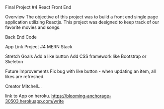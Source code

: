 Final Project #4
React Front End

Overview
The objective of this project was to build a front end single page application utilizing Reactjs. This project was designed to keep track of our favorite movies and songs.

Back End Code

App Link
Project #4 MERN Stack

Stretch Goals
Add a like button Add CSS framework like Bootstrap or Skeleton

Future Improvements
Fix bug with like button - when updating an item, all likes are refreshed.

Creator 
Mitchell...

link to App on heroku.
https://blooming-anchorage-30503.herokuapp.com/write
